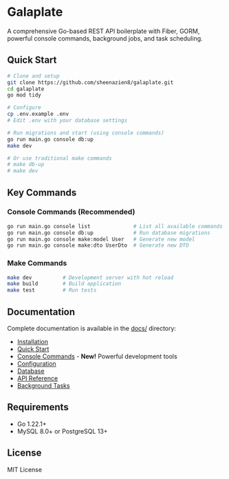# Galaplate

A comprehensive Go-based REST API boilerplate with Fiber, GORM, powerful console commands, background jobs, and task scheduling.

## Quick Start

```bash
# Clone and setup
git clone https://github.com/sheenazien8/galaplate.git
cd galaplate
go mod tidy

# Configure
cp .env.example .env
# Edit .env with your database settings

# Run migrations and start (using console commands)
go run main.go console db:up
make dev

# Or use traditional make commands
# make db-up
# make dev
```

## Key Commands

### Console Commands (Recommended)
```bash
go run main.go console list              # List all available commands
go run main.go console db:up             # Run database migrations
go run main.go console make:model User   # Generate new model
go run main.go console make:dto UserDto  # Generate new DTO
```

### Make Commands
```bash
make dev          # Development server with hot reload
make build        # Build application
make test         # Run tests
```

## Documentation

Complete documentation is available in the [docs/](docs/) directory:

- [Installation](docs/installation.md)
- [Quick Start](docs/quick-start.md)
- [Console Commands](docs/console-commands.md) - **New!** Powerful development tools
- [Configuration](docs/configuration.md)
- [Database](docs/database.md)
- [API Reference](docs/api-reference.md)
- [Background Tasks](docs/background-tasks.md)

## Requirements

- Go 1.22.1+
- MySQL 8.0+ or PostgreSQL 13+

## License

MIT License

